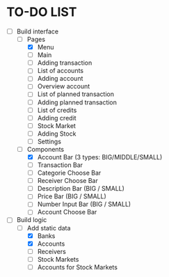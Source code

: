 # TO-DO LIST
- [ ] Build interface
    - [ ] Pages
        - [x] Menu
        - [ ] Main 
        - [ ] Adding transaction 
        - [ ] List of accounts 
        - [ ] Adding account 
        - [ ] Overview account 
        - [ ] List of planned transaction 
        - [ ] Adding planned transaction
        - [ ] List of credits
        - [ ] Adding credit
        - [ ] Stock Market 
        - [ ] Adding Stock
        - [ ] Settings
    - [ ] Components
        - [x] Account Bar (3 types: BIG/MIDDLE/SMALL)
        - [ ] Transaction Bar
        - [ ] Categorie Choose Bar
        - [ ] Receiver Choose Bar
        - [ ] Description Bar (BIG / SMALL)
        - [ ] Price Bar (BIG / SMALL)
        - [ ] Number Input Bar (BIG / SMALL)
        - [ ] Account Choose Bar
- [ ] Build logic
    - [ ] Add static data
        - [x] Banks
        - [x] Accounts
        - [ ] Receivers
        - [ ] Stock Markets
        - [ ] Accounts for Stock Markets